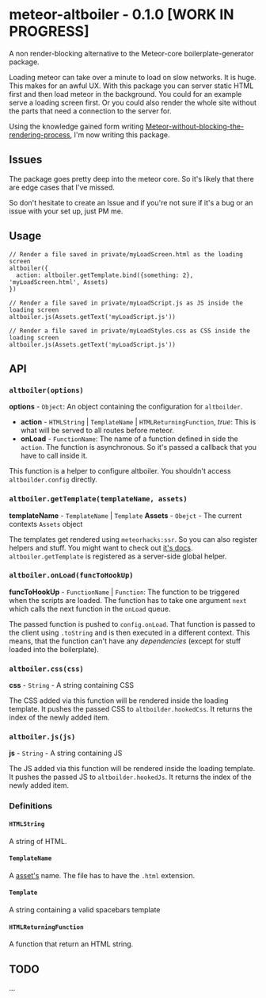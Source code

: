 # meteor-altboiler - 0.1.0 [WORK IN PROGRESS]

A non render-blocking alternative to the Meteor-core boilerplate-generator package.

Loading meteor can take over a minute to load on slow networks. It is huge. This makes for an awful UX. With this package you can server static HTML first and then load meteor in the background. You could for an example serve a loading screen first. Or you could also render the whole site without the parts that need a connection to the server for.

Using the knowledge gained form writing [Meteor-without-blocking-the-rendering-process](https://github.com/Kriegslustig/Meteor-without-blocking-the-rendering-process), I'm now writing this package.

## Issues

The package goes pretty deep into the meteor core. So it's likely that there are edge cases that I've missed.

So don't hesitate to create an Issue and if you're not sure if it's a bug or an issue with your set up, just PM me.

## Usage

```
// Render a file saved in private/myLoadScreen.html as the loading screen
altboiler({
  action: altboiler.getTemplate.bind({something: 2}, 'myLoadScreen.html', Assets)
})

// Render a file saved in private/myLoadScript.js as JS inside the loading screen
altboiler.js(Assets.getText('myLoadScript.js'))

// Render a file saved in private/myLoadStyles.css as CSS inside the loading screen
altboiler.js(Assets.getText('myLoadScript.js'))
```

## API

### `altboiler(options)`

**options** - `Object`:
An object containing the configuration for `altboilder`.
  * **action** - `HTMLString` | `TemplateName` | `HTMLReturningFunction`, *true*: This is what will be served to all routes before meteor.
  * **onLoad** - `FunctionName`: The name of a function defined in side the `action`. The function is asynchronous. So it's passed a callback that you have to call inside it.

This function is a helper to configure altboiler. You shouldn't access `altboilder.config` directly.

### `altboiler.getTemplate(templateName, assets)`

**templateName** - `TemplateName` | `Template`
**Assets** - `Obejct` - The current contexts `Assets` object

The templates get rendered using `meteorhacks:ssr`. So you can also register helpers and stuff. You might want to check out [it's docs](https://github.com/meteorhacks/meteor-ssr). `altboiler.getTemplate` is registered as a server-side global helper.

### `altboiler.onLoad(funcToHookUp)`

**funcToHookUp** - `FunctionName` | `Function`: The function to be triggered when the scripts are loaded. The function has to take one argument `next` which calls the next function in the `onLoad` queue.

The passed function is pushed to `config.onLoad`. That function is passed to the client using `.toString` and is then executed in a different context. This means, that the function can't have any *dependencies* (except for stuff loaded into the boilerplate).

### `altboiler.css(css)`

**css** - `String` - A string containing CSS

The CSS added via this function will be rendered inside the loading template. It pushes the passed CSS to `altboilder.hookedCss`. It returns the index of the newly added item.

### `altboiler.js(js)`

**js** - `String` - A string containing JS

The JS added via this function will be rendered inside the loading template. It pushes the passed JS to `altboilder.hookedJs`. It returns the index of the newly added item.

### Definitions

#### `HTMLString`
A string of HTML.

#### `TemplateName`
A [asset's](http://docs.meteor.com/#/full/assets) name. The file has to have the `.html` extension.

#### `Template`
A string containing a valid spacebars template

#### `HTMLReturningFunction`
A function that return an HTML string.

## TODO
...